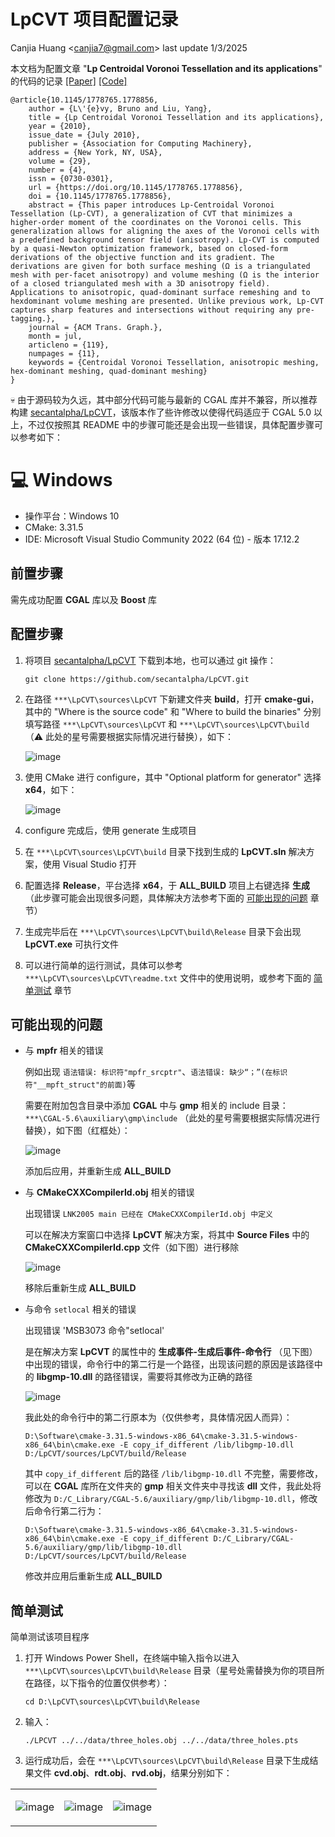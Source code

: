 # LpCVT 项目配置记录

Canjia Huang <<canjia7@gmail.com>> last update 1/3/2025

本文档为配置文章 "**Lp Centroidal Voronoi Tessellation and its applications**" 的代码的记录 [[Paper]](https://dl.acm.org/doi/abs/10.1145/1778765.1778856) [[Code]](https://app.box.com/s/vh9mz9eody9xuxj7xtp2f19d8d7gya97)

```
@article{10.1145/1778765.1778856,
    author = {L\'{e}vy, Bruno and Liu, Yang},
    title = {Lp Centroidal Voronoi Tessellation and its applications},
    year = {2010},
    issue_date = {July 2010},
    publisher = {Association for Computing Machinery},
    address = {New York, NY, USA},
    volume = {29},
    number = {4},
    issn = {0730-0301},
    url = {https://doi.org/10.1145/1778765.1778856},
    doi = {10.1145/1778765.1778856},
    abstract = {This paper introduces Lp-Centroidal Voronoi Tessellation (Lp-CVT), a generalization of CVT that minimizes a higher-order moment of the coordinates on the Voronoi cells. This generalization allows for aligning the axes of the Voronoi cells with a predefined background tensor field (anisotropy). Lp-CVT is computed by a quasi-Newton optimization framework, based on closed-form derivations of the objective function and its gradient. The derivations are given for both surface meshing (Ω is a triangulated mesh with per-facet anisotropy) and volume meshing (Ω is the interior of a closed triangulated mesh with a 3D anisotropy field). Applications to anisotropic, quad-dominant surface remeshing and to hexdominant volume meshing are presented. Unlike previous work, Lp-CVT captures sharp features and intersections without requiring any pre-tagging.},
    journal = {ACM Trans. Graph.},
    month = jul,
    articleno = {119},
    numpages = {11},
    keywords = {Centroidal Voronoi Tessellation, anisotropic meshing, hex-dominant meshing, quad-dominant meshing}
}
```

:skull: 由于源码较为久远，其中部分代码可能与最新的 CGAL 库并不兼容，所以推荐构建 [secantalpha/LpCVT](https://github.com/secantalpha/LpCVT)，该版本作了些许修改以使得代码适应于 CGAL 5.0 以上，不过仅按照其 README 中的步骤可能还是会出现一些错误，具体配置步骤可以参考如下：

# :computer: Windows

- 操作平台：Windows 10
- CMake: 3.31.5
- IDE: Microsoft Visual Studio Community 2022 (64 位) - 版本 17.12.2

## 前置步骤

需先成功配置 **CGAL** 库以及 **Boost** 库

## 配置步骤

1. 将项目 [secantalpha/LpCVT](https://github.com/secantalpha/LpCVT) 下载到本地，也可以通过 git 操作：
   
   ```
   git clone https://github.com/secantalpha/LpCVT.git
   ```

2. 在路径 `***\LpCVT\sources\LpCVT` 下新建文件夹 **build**，打开 **cmake-gui**，其中的 "Where is the source code" 和 "Where to build the binaries" 分别填写路径 `***\LpCVT\sources\LpCVT` 和 `***\LpCVT\sources\LpCVT\build`（:warning: 此处的星号需要根据实际情况进行替换），如下：

    ![image](.pic/image1.png)

3. 使用 CMake 进行 configure，其中 "Optional platform for generator" 选择 **x64**，如下：

    ![image](.pic/image2.png)

4. configure 完成后，使用 generate 生成项目
5. 在 `***\LpCVT\sources\LpCVT\build` 目录下找到生成的 **LpCVT.sln** 解决方案，使用 Visual Studio 打开
6. 配置选择 **Release**，平台选择 **x64**，于 **ALL_BUILD** 项目上右键选择 **生成**（此步骤可能会出现很多问题，具体解决方法参考下面的 [可能出现的问题](#可能出现的问题) 章节）
7. 生成完毕后在 `***\LpCVT\sources\LpCVT\build\Release` 目录下会出现 **LpCVT.exe** 可执行文件
8. 可以进行简单的运行测试，具体可以参考 `***\LpCVT\sources\LpCVT\readme.txt` 文件中的使用说明，或参考下面的 [简单测试](#简单测试) 章节

## 可能出现的问题
- 与 **mpfr** 相关的错误

    例如出现 `语法错误: 标识符"mpfr_srcptr"`、`语法错误: 缺少“；”(在标识符"__mpft_struct"的前面)`等

    需要在附加包含目录中添加 **CGAL** 中与 **gmp** 相关的 include 目录：`***\CGAL-5.6\auxiliary\gmp\include` （此处的星号需要根据实际情况进行替换），如下图（红框处）：

    ![image](.pic/image3.png)

    添加后应用，并重新生成 **ALL_BUILD**

- 与 **CMakeCXXCompilerId.obj** 相关的错误
  
    出现错误 `LNK2005 main 已经在 CMakeCXXCompilerId.obj 中定义`

    可以在解决方案窗口中选择 **LpCVT** 解决方案，将其中 **Source Files** 中的 **CMakeCXXCompilerId.cpp** 文件（如下图）进行移除

    ![image](.pic/image4.png)

    移除后重新生成 **ALL_BUILD**

- 与命令 `setlocal` 相关的错误

    出现错误 'MSB3073 命令"setlocal'

    是在解决方案 **LpCVT** 的属性中的 **生成事件-生成后事件-命令行** （见下图）中出现的错误，命令行中的第二行是一个路径，出现该问题的原因是该路径中的 **libgmp-10.dll** 的路径错误，需要将其修改为正确的路径

    ![image](.pic/image5.png)

    我此处的命令行中的第二行原本为（仅供参考，具体情况因人而异）：

    ```
    D:\Software\cmake-3.31.5-windows-x86_64\cmake-3.31.5-windows-x86_64\bin\cmake.exe -E copy_if_different /lib/libgmp-10.dll D:/LpCVT/sources/LpCVT/build/Release
    ```

    其中 `copy_if_different` 后的路径 `/lib/libgmp-10.dll` 不完整，需要修改，可以在 **CGAL** 库所在文件夹的 **gmp** 相关文件夹中寻找该 **dll** 文件，我此处将修改为 `D:/C_Library/CGAL-5.6/auxiliary/gmp/lib/libgmp-10.dll`，修改后命令行第二行为：

    ```
    D:\Software\cmake-3.31.5-windows-x86_64\cmake-3.31.5-windows-x86_64\bin\cmake.exe -E copy_if_different D:/C_Library/CGAL-5.6/auxiliary/gmp/lib/libgmp-10.dll D:/LpCVT/sources/LpCVT/build/Release
    ```

    修改并应用后重新生成 **ALL_BUILD**

## 简单测试

简单测试该项目程序

1. 打开 Windows Power Shell，在终端中输入指令以进入 `***\LpCVT\sources\LpCVT\build\Release` 目录（星号处需替换为你的项目所在路径，以下指令的位置仅供参考）：
   
   ```
   cd D:\LpCVT\sources\LpCVT\build\Release
   ```

2. 输入：

    ```
    ./LPCVT ../../data/three_holes.obj ../../data/three_holes.pts
    ```

3. 运行成功后，会在 `***\LpCVT\sources\LpCVT\build\Release` 目录下生成结果文件 **cvd.obj**、**rdt.obj**、**rvd.obj**，结果分别如下：

<table>
<tr>
<td>

![image](.pic/image8.png)
<td>

![image](.pic/image6.png)
<td>

![image](.pic/image7.png)
</table>